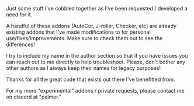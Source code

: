 Just some stuff I've cobbled together as I've been requested / developed a need for it.

A handful of these addons (AutoCor, J-roller, Checker, etc) are already existing addons that I've made modifications to for personal use/fixes/improvements. 
Make sure to check them out to see the differences!

I try to include my name in the author section so that if you have issues you can reach out to me directly to help troubleshoot. 
Please, don't bother any other authors as I always keep their names for legacy purposes!

Thanks for all the great code that exists out there I've benefitted from.

For my more "experimental" addons / private requests, please contact me on discord at "palmer."
